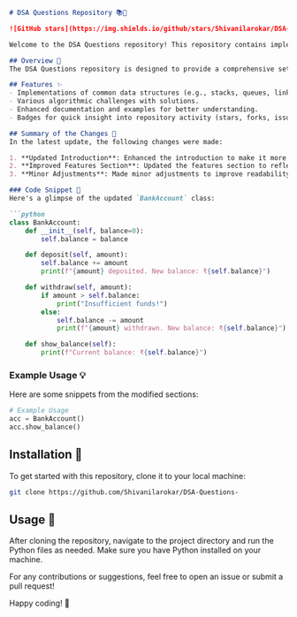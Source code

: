 ```markdown
# DSA Questions Repository 📚🤖

![GitHub stars](https://img.shields.io/github/stars/Shivanilarokar/DSA-Questions-?style=social) ![GitHub forks](https://img.shields.io/github/forks/Shivanilarokar/DSA-Questions-?style=social) ![GitHub issues](https://img.shields.io/github/issues/Shivanilarokar/DSA-Questions-)

Welcome to the DSA Questions repository! This repository contains implementations of various data structures and algorithms aimed at helping developers and students understand and solve complex problems efficiently.

## Overview 🌟
The DSA Questions repository is designed to provide a comprehensive set of coding challenges and data structure implementations. It serves as a learning tool for both beginners and experienced programmers looking to enhance their skills in data structures and algorithms.

## Features ✨
- Implementations of common data structures (e.g., stacks, queues, linked lists).
- Various algorithmic challenges with solutions.
- Enhanced documentation and examples for better understanding.
- Badges for quick insight into repository activity (stars, forks, issues).

## Summary of the Changes 🔄
In the latest update, the following changes were made:

1. **Updated Introduction**: Enhanced the introduction to make it more welcoming and informative.
2. **Improved Features Section**: Updated the features section to reflect current offerings.
3. **Minor Adjustments**: Made minor adjustments to improve readability and structure throughout the README.

### Code Snippet 📝
Here's a glimpse of the updated `BankAccount` class:

```python
class BankAccount:
    def __init__(self, balance=0):
        self.balance = balance

    def deposit(self, amount):
        self.balance += amount
        print(f"{amount} deposited. New balance: ₹{self.balance}")

    def withdraw(self, amount):
        if amount > self.balance:
            print("Insufficient funds!")
        else:
            self.balance -= amount
            print(f"{amount} withdrawn. New balance: ₹{self.balance}")

    def show_balance(self):
        print(f"Current balance: ₹{self.balance}")
```

### Example Usage 💡

Here are some snippets from the modified sections:

```python
# Example Usage
acc = BankAccount()
acc.show_balance()
```

## Installation 🚀

To get started with this repository, clone it to your local machine:

```bash
git clone https://github.com/Shivanilarokar/DSA-Questions-
```

## Usage 🎉

After cloning the repository, navigate to the project directory and run the Python files as needed. Make sure you have Python installed on your machine.

For any contributions or suggestions, feel free to open an issue or submit a pull request!

Happy coding! 🎊
```